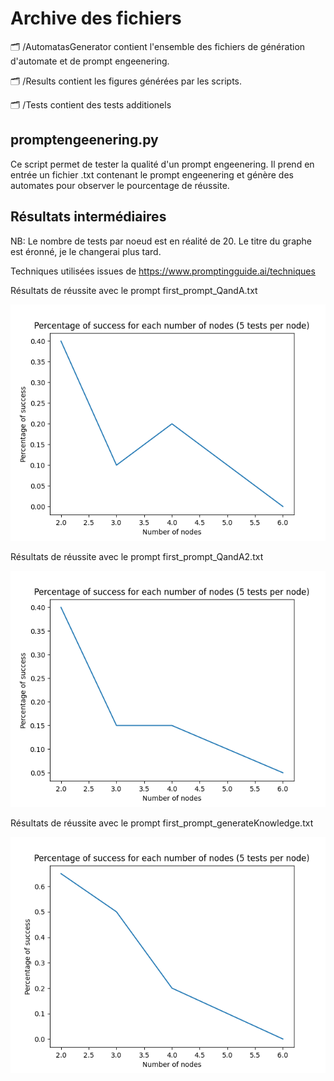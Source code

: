 # Archive des fichiers

🗂️ /AutomatasGenerator contient l'ensemble des fichiers de génération d'automate et de prompt engeenering.

🗂️ /Results contient les figures générées par les scripts.

🗂️ /Tests contient des tests additionels

## promptengeenering.py

Ce script permet de tester la qualité d'un prompt engeenering. Il prend en entrée un fichier .txt contenant le prompt engeenering et génère des automates pour observer le pourcentage de réussite.

## Résultats intermédiaires

NB: Le nombre de tests par noeud est en réalité de 20. Le titre du graphe est éronné, je le changerai plus tard.

Techniques utilisées issues de https://www.promptingguide.ai/techniques

Résultats de réussite avec le prompt first_prompt_QandA.txt

![image](Results/Figure_1.png)

Résultats de réussite avec le prompt first_prompt_QandA2.txt

![image](Results/Figure_cot.png)

Résultats de réussite avec le prompt first_prompt_generateKnowledge.txt

![image](Results/Figure_cotv2.png)